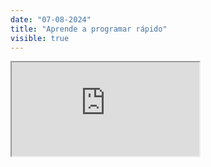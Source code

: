 ```yaml
---
date: "07-08-2024"
title: "Aprende a programar rápido"
visible: true
---
```

<iframe src="https://www.youtube.com/embed/XDZpLySN5z4" allowfullscreen></iframe>
